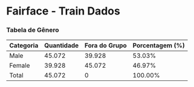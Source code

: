 # Fairface - Train Dados
### Tabela de Gênero
| Categoria | Quantidade | Fora do Grupo | Porcentagem (%) |
|-----------|------------|---------------|-----------------|
|    Male   |   45.072   |     39.928    |      53.03%     |
|   Female  |   39.928   |     45.072    |      46.97%     |
|   Total   |   45.072   |        0      |      100.00%    |

